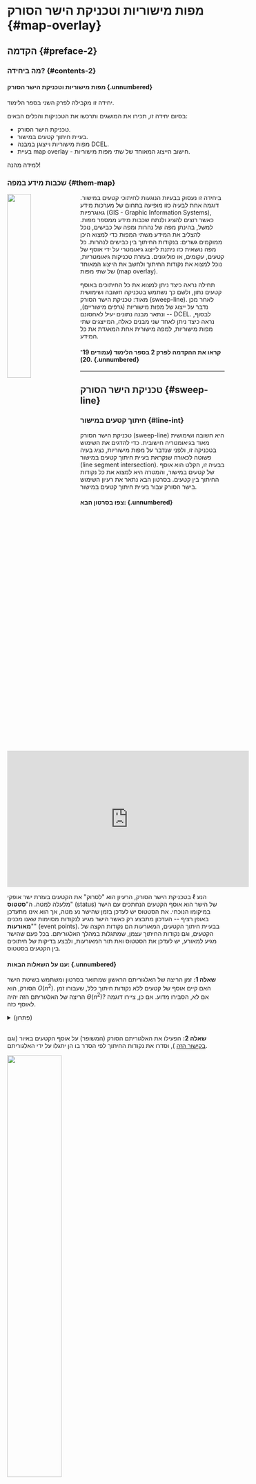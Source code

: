 # מפות מישוריות וטכניקת הישר הסורק {#map-overlay}

## הקדמה {#preface-2}

### מה ביחידה? {#contents-2}

#### מפות מישוריות וטכניקת הישר הסורק {.unnumbered}
יחידה זו מקבילה לפרק השני בספר הלימוד. 

בסיום יחידה זו, תכירו את המושגים ותרכשו את הטכניקות והכלים הבאים:

- טכניקת הישר הסורק.
- בעיית חיתוך קטעים במישור.
- מפות מישוריות וייצוגן במבנה DCEL.
- בעיית map overlay - חישוב הייצוג המאוחד של שתי מפות מישוריות.

למידה מהנה!

### שכבות מידע במפה {#them-map}

<img src="images/2/gis_map_overlay.jpg" align="left" width="33%"/>
ביחידה זו נעסוק בבעיות הנוגעות לחיתוכי קטעים במישור. דוגמה אחת לבעיה
כזו מופיעה בתחום של מערכות מידע גאוגרפיות (GIS - Graphic Information
Systems), כאשר רוצים להציג ולנתח שכבות מידע ממספר מפות. למשל, בהינתן מפה של נהרות ומפה של כבישים, נוכל להצליב את המידע משתי המפות כדי למצוא היכן ממוקמים גשרים: בנקודות החיתוך בין כבישים לנהרות. כל מפה
נושאית כזו ניתנת לייצוג גיאומטרי על ידי אוסף של קטעים, עקומים, או
פוליגונים. בעזרת טכניקות גיאומטריות, נוכל למצוא את נקודות החיתוך ולחשב את
הייצוג המאוחד של שתי מפות (map overlay).

תחילה נראה כיצד ניתן למצוא את כל החיתוכים באוסף קטעים נתון, ולשם כך
נשתמש בטכניקה חשובה ושימושית מאוד: טכניקת הישר הסורק (sweep-line). לאחר מכן נדבר על ייצוג של מפות מישוריות (גרפים מישוריים), ונתאר מבנה נתונים יעיל לאחסונם -- DCEL. לבסוף, נראה כיצד ניתן לאחד שני מבנים כאלה, המייצגים שתי מפות מישוריות, למפה מישורית אחת המאגדת את כל המידע.

#### קראו את ההקדמה לפרק 2 בספר הלימוד (עמודים 19־20). {.unnumbered}

------------------------------------------------------------------------

## טכניקת הישר הסורק {#sweep-line}

### חיתוך קטעים במישור {#line-int}

טכניקת הישר הסורק (sweep-line) היא חשובה ושימושית מאוד בגיאומטריה
חישובית. כדי להדגים את השימוש בטכניקה זו, ולפני שנדבר על מפות מישוריות,
נציג בעיה פשוטה לכאורה שנקראת בעיית חיתוך קטעים במישור (line segment
intersection). בבעיה זו, הקלט הוא אוסף של קטעים במישור, והמטרה היא למצוא
את כל נקודות החיתוך בין קטעים. בסרטון הבא נתאר את רעיון השימוש בישר
הסורק עבור בעיית חיתוך קטעים במישור.

#### צפו בסרטון הבא: {.unnumbered}

<center>

<iframe width="560" height="315" src="https://www.youtube.com/embed/5qCU9x7uD9E" title="YouTube video player" frameborder="0" allow="accelerometer; autoplay; clipboard-write; encrypted-media; gyroscope; picture-in-picture; web-share" allowfullscreen>

</iframe>

</center>

בטכניקת הישר הסורק, הרעיון הוא "לסרוק" את הקטעים בעזרת ישר אופקי $\ell$
הנע מלעלה למטה. ה"**סטטוס**" (status) של הישר הוא אוסף הקטעים הנחתכים עם
הישר במיקומו הנוכחי. את הסטטוס יש לעדכן בזמן שהישר נע מטה, אך הוא אינו
מתעדכן באופן רציף -- העדכון מתבצע רק כאשר הישר מגיע לנקודות מסוימות 
שאנו מכנים "**מאורעות**" (event points). בבעיית חיתוך הקטעים, המאורעות
הם נקודות הקצה של הקטעים, וגם נקודות החיתוך עצמן, שמתגלות במהלך
האלגוריתם. בכל פעם שהישר מגיע למאורע, יש לעדכן את הסטטוס ואת תור
המאורעות, ולבצע בדיקות של חיתוכים בין הקטעים בסטטוס.

#### ענו על השאלות הבאות: {.unnumbered}
**שאלה 1:**
זמן הריצה של האלגוריתם הראשון שמתואר בסרטון ומשתמש בשיטת הישר הסורק, הוא $O(n^2)$. האם קיים אוסף של קטעים ללא נקודות חיתוך כלל, שעבורו זמן הריצה של האלגוריתם הזה יהיה $\Theta(n^2)$? אם לא, הסבירו מדוע. אם כן, ציירו דוגמה לאוסף כזה.

<details>

<summary>(פתרון)</summary>

באוסף הקטעים שבאיור למטה אין נקודות חיתוך, אך בשלב שבו הקטע ה- $i$ נוסף
לסטטוס, כבר מופיעים בסטטוס $i-1$ הקטעים הראשונים, ולכן יהיו $i-1$
בדיקות. בסך הכול מספר הבדיקות בכל השלבים יהיה \(\Theta(n^2)\).

<p align="center" width="100%">

<img src="images/2/worst-case-question.jpg" width="50%"/>

</p>

</details>
<br/>

**שאלה 2:**
הפעילו את האלגוריתם הסורק (המשופר) על אוסף הקטעים באיור (וגם 
[בקישור הזה](https://www.desmos.com/geometry/nlz4zq6rrj)
), וסדרו את נקודות החיתוך לפי הסדר בו הן יתגלו על ידי האלגוריתם.

<img src="images/2/sweep-line-q.png" width="50%"/>

<details>

<summary>(פתרון)</summary>

משמאל לימין:

f,a,b,c,e,d

</details>

### טכניקת הישר הסורק -- מימוש {#line-sweep-impl}

בעמוד הקודם ראינו סקיצה של אלגוריתם המשתמש בטכניקת הישר הסורק, והסברנו באופן אינטואיטיבי מדוע גישה כזו תיתן לנו אלגוריתם יעיל שהוא רגיש לפלט, ושאינו בודק חיתוכים בין כל זוג קטעים.

כיצד מממשים אלגוריתם כזה ביעילות? בסעיף 2.1 בספר הלימוד מתואר בפירוט
האלגוריתם **FindIntersections**, מבני הנתונים שנזדקק להם עבור תור
המאורעות והסטטוס, והפרוצדורה **HandleEvenPoint** לטיפול במאורעות. זמן הריצה של האלגוריתם הוא $O((n+k)\log n)$, כאשר $k$ הוא מספר נקודות
החיתוך.

#### קראו בעיון את סעיף 2.1 בספר הלימוד (עמודים 20--29). {.unnumbered}

#### נוסחת אוילר {#euiler .unnumbered}

בסעיף 2.1 בספר הלימוד, יש שימוש ב
[נוסחת אוילר](https://en.wikipedia.org/wiki/Planar_graph#Euler's_formula)
להשגת חסם על מספר המאורעות.

עבור גרף מישורי עם $n_v$ קודקודים, $n_e$ צלעות, ו-$n_f$ פאות, נוסחת
אוילר מתארת את הקשר ביניהם באופן הבא.

::: rmdimportant
**נוסחת אוילר**: $n_v-n_e+n_f\ge 2$.
:::

זוהי נוסחה חשובה ביותר, ונעשה בה שימוש גם בהמשך הקורס.

#### ענו על השאלה הבאה: {.unnumbered}

נסו לחשוב על אלגוריתם המקבל אוסף של קטעים במישור, ובודק אם **קיים** זוג קטעים שחותכים זה את זה. איזה זמן ריצה ניתן להשיג?

<details>

<summary>(פתרון)</summary>

שימו לב שניתן להשתמש באותו אלגוריתם שראינו למציאת כל נקודות החיתוך, אך לעצור מייד במציאת נקודת החיתוך הראשונה. נקבל זמן ריצה של $O(n\log n)$.

</details>


### כיצד נבדוק אם זוג קטעים חותכים זה את זה? {#check-line-int}

במהלך האלגוריתם הסורק שראינו קודם, אנו נדרשים למצוא את נקודת החיתוך בין
שני קטעים נתונים. בהינתן שני קטעים, $S=\overline{pq}$ ו-
$S'=\overline{p'q'}$, כיצד נבדוק אם הם חותכים זה את זה?

<p align="center" width="100%">

<img src="images/2/segments.jpg" width="100%"/>

</p>

#### גישה ראשונה: חישוב הישרים המכילים את הקטעים {.unnumbered}

1.  <img src="images/2/line.jpg" align="left" width="33%"/> נחשב את הישר
    $\ell$ המכיל את הקטע $S$, ואת הישר $\ell'$ המכיל את הקטע $S'$.
2.  נחשב את נקודת החיתוך $t$ בין הישרים $\ell$ ו-$\ell'$.
3.  נבדוק אם $t$ שייכת לשני הקטעים $S$ ו-$S'$.

בשיטה זו אנו מוצאים את נקודת החיתוך, אם היא קיימת.

#### מציאת הישר המכיל קטע: {.unnumbered}

מציבים את שתי נקודות הקצה של הקטע במשוואת הישר $y=m x + c$, ולאחר מכן
פותרים מערכת של שתי משוואות כדי למצוא את $m$.

למשל, עבור הקטע $\overline{pq}$ נסמן $p=(p_x,p_y)$, $q=(q_x,q_y)$, ונקבל
$m=\frac{q_y-p_y}{q_x-p_x}$.

לאחר מכן, מוצאים את $c$ על ידי הצבה של אחת מהנקודות במשוואה.

שימו לב שאם הקטע $\overline{p q}$ הוא אנכי, אז המכנה של $m$ מתאפס.

#### מציאת נקודת החיתוך בין שני ישרים: {.unnumbered}

בהינתן שני ישרים לא אנכיים,$\ell: y= m x + c$ ו-$\ell': y= m'x+ c'$,
נציב את נקודת החיתוך $t=(t_x,t_y)$ בשתי המשוואות. נפתור ונקבל:
$t_x=\frac{c-c'}{m'-m}$, $t_y=\frac{cm'-c'm}{m'-m}$.

גם כאן נשים לב שהמכנה מתאפס אם הישרים אנכיים או מקבילים זה לזה.

#### בדיקה האם נקודת החיתוך שייכת לקטע: {.unnumbered}

נניח שמתקיים $p_x\le q_x$, $p_y\le q_y$. אז נקודת החיתוך $t$ שייכת לקטע
$\overline{p q}$ אם $t_x\in [p_x, q_y]$, $t_y\in[p_y, q_y]$.


#### ענו על השאלות הבאות:  {.unnumbered}

**שאלה 1:**
בשלב השלישי, האם מספיק לבדוק שנקודת החיתוך שייכת לאחד הקטעים?

<details>

<summary>(פתרון)</summary>

בדוגמה המופיעה כאן, הקטעים אינם חותכים זה את זה, אך נקודת החיתוך בין הישרים המכילים את הקטעים מופיעה על אחד מהם.

<center>![](images/2/line_intersection.jpg){width="50%"}</center>

</details>
<br/>

**שאלה 2:**
האם נקודת החיתוך של הישרים \(y=x+2\) ו-\(y=-3x-3\) נמצאת על הקטע \(\overline{(-1,1)(1,3)}\)?
<details>

<summary>(פתרון)</summary>

לא.

</details>

#### כיצד מטפלים במקרים מיוחדים? {.unnumbered}

שימו לב שבגישה הראשונה התעלמנו ממספר מצבים מיוחדים של הקלט, למשל כאשר הקטעים הם אנכיים. נסו לבדוק בעצמכם מהם מצבי הקלט שאנחנו מתעלמים מהם, וחשבו כיצד ניתן לטפל בהם.

ביחידה הראשונה של הקורס דנו בנושא של **מצבים מנוונים**. ראינו שניתן לטפל במצבים מנוונים על ידי חלוקה למקרים נפרדים, אך חלוקה כזו היא בדרך כלל
מתישה ומועדת לטעויות. דרך נוספת לטיפול במצבים כאלו היא למצוא מערכת
גיאומטרית אחרת שבה המקרים המיוחדים נעלמים, למשל על ידי סיבוב מערכת
הצירים, אך פעולה זו לא תמיד אפשרית. אפשרות אחרת היא להשתמש ב**הנחת מצב כללי**: מניחים שהקלט אינו מכיל מצבים מנוונים.

במקרה של חיתוך ישרים, ניתן למצוא פתרון אחר שבו המקרים המיוחדים אינם
דורשים טיפול נפרד, כמו בגישה הבאה.

#### גישה שנייה: חישוב דטרמיננטה. {.unnumbered}

<img src="images/2/line-sep.jpg" align="left" width="33%"/> **אבחנה**:
הקטעים $S$ ו-$S'$ חותכים זה את זה אם ורק אם הישר $\ell$ שמכיל את $S$
"מפריד" בין הנקודות $p'$ ו-$q'$ , והישר $\ell'$ שמכיל את $S'$ "מפריד"
בין הנקודות $p$ ו-$q$.

**כיצד נבדוק אם ישר מפריד בין שתי נקודות?** נוכל להמיר את הבעיה הזו
לבעיה הבאה: בהינתן שלוש נקודות, $a,b,c$, נרצה לדעת אם כאשר נעים מ-$a$
ל-$b$ ואחר כך ל-$c$, מבצעים פנייה ימינה, שמאלה, או שממשיכים באותו הכיוון.
<img src="images/2/left_turn.jpg" align="left" width="33%"/>

לשם כך נחשב את הדטרמיננטה הבאה:
$det\begin{bmatrix}a_x&a_y&1\\b_x&b_y&1\\c_x&c_y&1\end{bmatrix}=a_xb_y+a_yc_x+b_xc_y-a_yb_x-a_xc_y-b_yc_x$

הערך המוחלט של הדטרמיננטה הזו שווה בדיוק לפעמיים שטח המשולש
$\triangle a b c$.

ערכה חיובי אם פונים שמאלה ב-$b$, שלילי אם פונים ימינה ב-$b$, ו-0 אם
ממשיכים באותו הכיוון.

<img src="images/2/det.jpg" align="left" width="33%"/> לכן, בשיטה זו
נוכל לבדוק אם הנקודות $p'$ ו-$q'$ נמצאות בשני צדדים שונים של הישר
$\ell$ המכיל את $\overline{pq}$, על ידי חישוב של שתי הדטרמיננטות
המתאימות. לאחר מכן נוכל לבדוק אם הנקודות $p$ ו-$q$ נמצאות בשני צדדים
שונים של הישר $\ell'$ המכיל את $\overline{p'q'}$.

------------------------------------------------------------------------

## מבנה DCEL {#dcel}

### יצוג של מפה מישורית {#plan-map}

<img src="images/2/thematic_map.jpg" align="left" width="33%"/> בחלק
הקודם פתרנו למעשה את בעיית map overlay עבור המקרה הפשוט ביותר, שבו שתי
המפות מיוצגות כאוסף של קטעים. בחלק הזה נדבר על מפות מורכבות יותר, כאלו
שמחלקות את המישור לאזורים (למשל, מפה המייצגת גידולים חקלאיים שונים). אך
לפני שנוכל לפתור את בעיית map overlay עבור מפות כאלו, נרצה להבין קודם
כיצד בכלל ניתן לייצג ולאחסן מפה כזאת באופן יעיל ונוח לשימוש. זהו בעצם
מבנה הנתונים הגיאומטרי הראשון שנראה במהלך הקורס, והוא נקרא DCEL
(Doubly-Connected Edge List).

#### צפו בסרטון הבא: {.unnumbered}

<center>

<iframe width="560" height="315" src="https://www.youtube.com/embed/FTgNX-_Ad24" title="YouTube video player" frameborder="0" allow="accelerometer; autoplay; clipboard-write; encrypted-media; gyroscope; picture-in-picture; web-share" allowfullscreen>

</iframe>

</center>

#### ענו על השאלה הבאה: {.unnumbered}
התבוננו באיור הבא המתאר מבנה DCEL עבור מפה מישורית עם שלוש פאות וחמישה קודקודים.
מלאו את הטבלה הבאה. בכל עמודה כתבו את האינדקס המתאים. למשל, בעמודה Origin כתבו את האינדקס של קודקוד המקור, ובעמודה Twin כתבו את האינדקס של החצי-צלע התאומה.

| Half-edge | Origin | Twin | IncidentFace | Next | Prev |
|-----------|--------|------|--------------|------|------|
| $e_1$     |        |      |              |      |      |
| $e_4$     |        |      |              |      |      |
| $e_9$     |        |      |              |      |      |
| $e_{11}$  |        |      |              |      |      |


<details>

<summary>(פתרון)</summary>

| Half-edge | Origin | Twin | IncidentFace | Next | Prev |
|-----------|--------|------|--------------|------|------|
| $e_1$     | 1      | 7    | 3            | 2    | 6    |
| $e_4$     | 5      | 3    | 3            | 5    | 3    |
| $e_9$     | 3      | 10   | 1            | 7    | 8    |
| $e_{11}$  | 3      | 5    | 2            | 12   | 10   |

</details>

#### קראו את סעיף 2.2 בספר (עמודים 29--33). {.unnumbered}

### בעיית map overlay {#problem-def}

לאחר שראינו כיצד ניתן לייצג מפה מישורית, בחלק זה נראה כיצד ניתן לחשב את
ה-overlay של שתי מפות מישוריות. ה-overlay הוא הייצוג המאוחד של שתי שכבות
מפה כאשר הן מונחות זו על גבי זו.

בהינתן שתי מפות $\mathcal{S_1}$ ו-$\mathcal{S_2}$ המיוצגות על ידי מבני
DCEL, נרצה לחשב מבנה DCEL עבור ה-overlay של $\mathcal{S_1}$ ו-
$\mathcal{S_1}$, שמסומן $\mathcal{O}=(\mathcal{S_1},\mathcal{S_2})$.
ה-overlay הוא מפה מישורית, שבה לכל זוג פאות $f_1$ מ-$\mathcal{S_1}$
ו-$f_2$ מ-$\mathcal{S_2}$ שהחיתוך שלהן לא ריק, קיימת פאה $f$ שהיא בדיוק
אחד מרכיבי הקשירות של $f_1\cap f_2$. (שימו לב ש-$f_1$ או $f_2$ יכולות
להיות הפאה החיצונית שאינה חסומה). נוסף על כך, נרצה לסמן את הפאה $f$ בסימונים
של הפאות $f_1$ ו-$f_2$. למשל, נוכל לסמן $f=f_1f_2$, כמו בדוגמה הבאה:

<center>![](images/2/overlay.jpg){width="80%"}</center>

#### ענו על השאלה הבאה: {.unnumbered}
באיור מופיעות שתי מפות מישוריות, האחת באדום והשניה בכחול.
<center>![](images/2/overlay_q.jpg){width="70%"}</center>

א. כמה פאות יש במפה האדומה?

ב. כמה פאות יש במפה הכחולה?

ג. כמה פאות יש ב-Overlay שלהן?

<details>
<summary>(פתרון)</summary>

א. 4

ב. 3

ג. 15

</details>
<br/>


בפרק 2.3 בספר הלימוד מתואר אלגוריתם MapOverlay, המחשב את
$\mathcal{O}=(\mathcal{S_1},\mathcal{S_2})$ בשיטת הישר הסורק שראינו
קודם.

#### קראו את סעיף 2.3 בספר (עמודים 33--39). {.unnumbered}

### פעולות בוליאניות {#bool-op}

אלגוריתם MapOverlay הוא כלי חזק ושימושי במגוון של בעיות. בסעיף 2.4 בספר הלימוד מופיעה דוגמה אחת לכך: חישוב של פעולות בוליאניות על שני
פוליגונים. בהינתן שני פוליגונים $P_1,P_2$, האלגוריתם מאפשר לנו לחשב את
האיחוד והחיתוך שלהם, ואת ההפרש ביניהם. הרעיון הוא שלאחר חישוב ה-overlay, לכל פאה בייצוג המאוחד יש תווית שקובעת אם פאה זו שייכת ל-$P_1$, ל-$P_2$, או לשניהם. לכן בעזרת התוויות נוכל להחליט עבור כל פאה אם היא נמצאת באיחוד, בחיתוך, או בהפרש.

#### קראו את סעיף 2.4 בספר הלימוד (עמודים 39--40). {.unnumbered}
